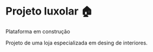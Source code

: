 # Projeto luxolar 🏠 
<p>Plataforma em construção</p>


Projeto de uma loja especializada em desing de interiores.

